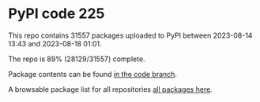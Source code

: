 # PyPI code 225

This repo contains 31557 packages uploaded to PyPI between 
2023-08-14 13:43 and 2023-08-18 01:01.

The repo is 89% (28129/31557) complete.

Package contents can be found [in the code branch](https://github.com/pypi-data/pypi-mirror-225/tree/code/packages).

A browsable package list for all repositories [all packages here](https://pypi-data.github.io/website/repositories/pypi-mirror-225).


